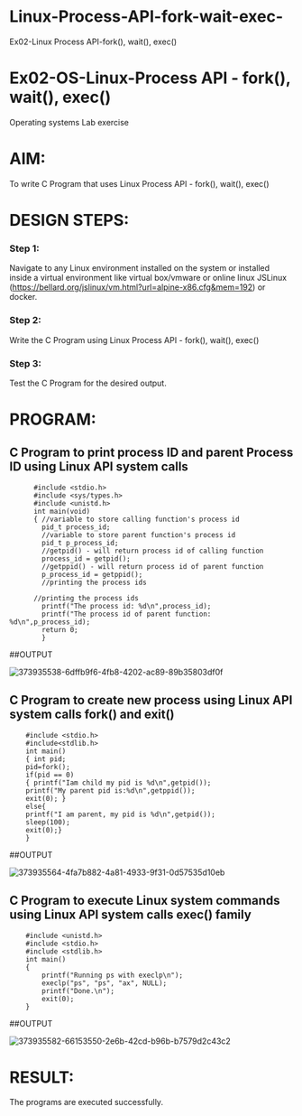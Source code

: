 # Linux-Process-API-fork-wait-exec-
Ex02-Linux Process API-fork(), wait(), exec()
# Ex02-OS-Linux-Process API - fork(), wait(), exec()
Operating systems Lab exercise


# AIM:
To write C Program that uses Linux Process API - fork(), wait(), exec()

# DESIGN STEPS:

### Step 1:

Navigate to any Linux environment installed on the system or installed inside a virtual environment like virtual box/vmware or online linux JSLinux (https://bellard.org/jslinux/vm.html?url=alpine-x86.cfg&mem=192) or docker.

### Step 2:

Write the C Program using Linux Process API - fork(), wait(), exec()

### Step 3:

Test the C Program for the desired output. 

# PROGRAM:

## C Program to print process ID and parent Process ID using Linux API system calls


          #include <stdio.h>
          #include <sys/types.h>
          #include <unistd.h>
          int main(void)
          {	//variable to store calling function's process id
          	pid_t process_id;
          	//variable to store parent function's process id
          	pid_t p_process_id;
          	//getpid() - will return process id of calling function
          	process_id = getpid();
          	//getppid() - will return process id of parent function
          	p_process_id = getppid();
          	//printing the process ids
          
          //printing the process ids
          	printf("The process id: %d\n",process_id);
          	printf("The process id of parent function: %d\n",p_process_id);
          	return 0;
            }













##OUTPUT




![373935538-6dffb9f6-4fb8-4202-ac89-89b35803df0f](https://github.com/user-attachments/assets/39d20fa8-e189-4600-bf40-8119e6bdc3df)










## C Program to create new process using Linux API system calls fork() and exit()

        #include <stdio.h>
        #include<stdlib.h>
        int main()
        { int pid; 
        pid=fork(); 
        if(pid == 0) 
        { printf("Iam child my pid is %d\n",getpid()); 
        printf("My parent pid is:%d\n",getppid()); 
        exit(0); } 
        else{ 
        printf("I am parent, my pid is %d\n",getpid()); 
        sleep(100); 
        exit(0);} 
        }











##OUTPUT



![373935564-4fa7b882-4a81-4933-9f31-0d57535d10eb](https://github.com/user-attachments/assets/f66831cb-3cf0-485a-bfe2-46520faeacec)





## C Program to execute Linux system commands using Linux API system calls exec() family



        #include <unistd.h>
        #include <stdio.h>
        #include <stdlib.h>
        int main()
        {
        	printf("Running ps with execlp\n");
        	execlp("ps", "ps", "ax", NULL);
        	printf("Done.\n");
        	exit(0);
        }






















##OUTPUT




![373935582-66153550-2e6b-42cd-b96b-b7579d2c43c2](https://github.com/user-attachments/assets/92732711-3569-41dd-88cd-4d3d1529f105)














# RESULT:
The programs are executed successfully.
